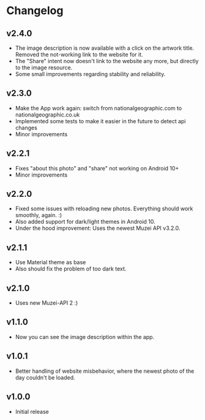 # Changelog

## v2.4.0
* The image description is now available with a click on the artwork title. Removed the not-working link to the website for it.
* The "Share" intent now doesn't link to the website any more, but directly to the image resource.
* Some small improvements regarding stability and reliability.

## v2.3.0
* Make the App work again: switch from nationalgeographic.com to nationalgeographic.co.uk
* Implemented some tests to make it easier in the future to detect api changes
* Minor improvements

## v2.2.1
* Fixes "about this photo" and "share" not working on Android 10+
* Minor improvements

## v2.2.0
* Fixed some issues with reloading new photos. Everything should work smoothly, again. :)
* Also added support for dark/light themes in Android 10.
* Under the hood improvement: Uses the newest Muzei API v3.2.0.

## v2.1.1
* Use Material theme as base
* Also should fix the problem of too dark text.

## v2.1.0
* Uses new Muzei-API 2 :)

## v1.1.0
* Now you can see the image description within the app.

## v1.0.1
* Better handling of website misbehavior, where the newest photo of the day couldn't be loaded.

## v1.0.0
* Initial release
